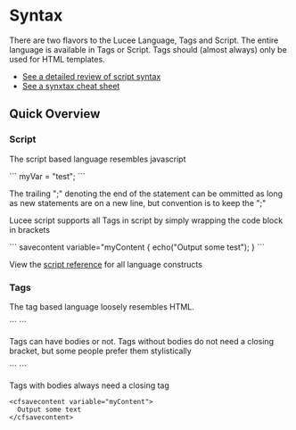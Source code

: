 # Syntax

There are two flavors to the Lucee Language, Tags and Script. The entire language is available in Tags or Script. Tags should (almost always) only be used for HTML templates.

* [See a detailed review of script syntax ](https://github.com/adamcameron/cfscript/blob/master/cfscript.md)
* [See a synxtax cheat sheet](https://rorylaitila.gitbooks.io/lucee/content/script_cheat_sheet.html)

## Quick Overview

### Script
The script based language resembles javascript 

<script src="https://gist.github.com/roryl/5817942eccef2bad2281.js?file=setting_a_variable.cfm"></script>

<noscript>
```
myVar = "test";
```
</noscript>

The trailing ";" denoting the end of the statement can be ommitted as long as new statements are on a new line, but convention is to keep the ";"

Lucee script supports all Tags in script by simply wrapping the code block in brackets

<script src="https://gist.github.com/roryl/5817942eccef2bad2281.js?file=script_tags.cfm"></script>

<noscript>
```
savecontent variable="myContent {
  echo("Output some test");
}
```
</noscript>

View the [script reference](script_reference.html) for all language constructs

### Tags 

The tag based language loosely resembles HTML.

<script src="https://gist.github.com/roryl/5817942eccef2bad2281.js?file=setting_a_variable_tag.cfm"></script>

<noscript>
```
<cfset myVar = "test">
```
</noscript>

Tags can have bodies or not. Tags without bodies do not need a closing bracket, but some people prefer them stylistically 

<script src="https://gist.github.com/roryl/5817942eccef2bad2281.js?file=optional_closing.cfm"></script>

<noscript>
```
<cfset myVar = "test" />
```
</noscript>

Tags with bodies always need a closing tag

<script src="https://gist.github.com/roryl/5817942eccef2bad2281.js?file=closing_tag_bodies.cfm"></script>

```
<cfsavecontent variable="myContent">
  Output some text
</cfsavecontent>
```

